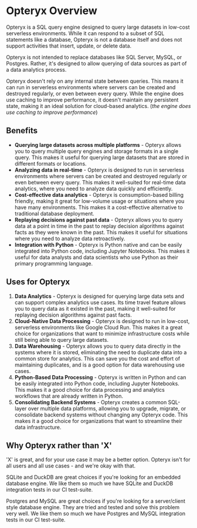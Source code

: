 # Opteryx Overview

Opteryx is a SQL query engine designed to query large datasets in low-cost serverless environments. While it can respond to a subset of SQL statements like a database, Opteryx is not a database itself and does not support activities that insert, update, or delete data.

Opteryx is not intended to replace databases like SQL Server, MySQL, or Postgres. Rather, it's designed to allow querying of data sources as part of a data analytics process.

Opteryx doesn't rely on any internal state between queries. This means it can run in serverless environments where servers can be created and destroyed regularly, or even between every query. While the engine does use caching to improve performance, it doesn't maintain any persistent state, making it an ideal solution for cloud-based analytics. (_the engine does use caching to improve performance_)

## Benefits

- **Querying large datasets across multiple platforms** - Opteryx allows you to query multiple query engines and storage formats in a single query. This makes it useful for querying large datasets that are stored in different formats or locations.
- **Analyzing data in real-time** - Opteryx is designed to run in serverless environments where servers can be created and destroyed regularly or even between every query. This makes it well-suited for real-time data analytics, where you need to analyze data quickly and efficiently.
- **Cost-effective data analytics** - Opteryx is consumption-based billing friendly, making it great for low-volume usage or situations where you have many environments. This makes it a cost-effective alternative to traditional database deployment.
- **Replaying decisions against past data** - Opteryx allows you to query data at a point in time in the past to replay decision algorithms against facts as they were known in the past. This makes it useful for situations where you need to analyze data retroactively.
- **Integration with Python** - Opteryx is Python native and can be easily integrated into Python code, including Jupyter Notebooks. This makes it useful for data analysts and data scientists who use Python as their primary programming language.

## Uses for Opteryx

1. **Data Analytics** - Opteryx is designed for querying large data sets and can support complex analytics use cases. Its time travel feature allows you to query data as it existed in the past, making it well-suited for replaying decision algorithms against past facts.
2. **Cloud-Native Data Processing** - Opteryx is designed to run in low-cost, serverless environments like Google Cloud Run. This makes it a great choice for organizations that want to minimize infrastructure costs while still being able to query large datasets.
3. **Data Warehousing** - Opteryx allows you to query data directly in the systems where it is stored, eliminating the need to duplicate data into a common store for analytics. This can save you the cost and effort of maintaining duplicates, and is a good option for data warehousing use cases.
4. **Python-Based Data Processing** - Opteryx is written in Python and can be easily integrated into Python code, including Jupyter Notebooks. This makes it a good choice for data processing and analytics workflows that are already written in Python.
5. **Consolidating Backend Systems** - Opteryx creates a common SQL-layer over multiple data platforms, allowing you to upgrade, migrate, or consolidate backend systems without changing any Opteryx code. This makes it a good choice for organizations that want to streamline their data infrastructure.

## Why Opteryx rather than 'X'

'X' is great, and for your use case it may be a better option. Opteryx isn't for all users and all use cases - and we're okay with that.

SQLite and DuckDB are great choices if you're looking for an embedded database engine. We like them so much we have SQLite and DuckDB integration tests in our CI test-suite.

Postgres and MySQL are great choices if you're looking for a server/client style database engine. They are tried and tested and solve this problem very well. We like them so much we have Postgres and MySQL integration tests in our CI test-suite.
